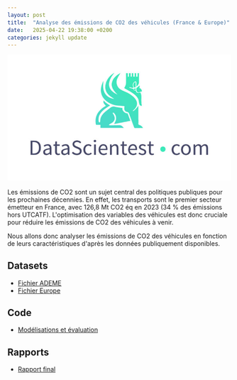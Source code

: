 ```yaml
---
layout: post
title:  "Analyse des émissions de CO2 des véhicules (France & Europe)"
date:   2025-04-22 19:38:00 +0200
categories: jekyll update
---
```


![Datascientest](/img/datascientest.jpg)

Les émissions de CO2 sont un sujet central des politiques publiques pour les prochaines décennies.
En effet, les transports sont le premier secteur émetteur en France, avec 126,8 Mt CO2 éq en 2023 (34 % des émissions hors UTCATF).
L'optimisation des variables des véhicules est donc cruciale pour réduire les émissions de CO2 des véhicules à venir.

Nous allons donc analyser les émissions de CO2 des véhicules en fonction de leurs caractéristiques d'après les données publiquement disponibles.

## Datasets

* [Fichier ADEME](/files/mars-2014-complete.csv)
* [Fichier Europe](/files/CO2_passenger_cars_v10.csv)

## Code

* [Modélisations et évaluation](https://colab.research.google.com/drive/1ZrhH8jc6GccZ4i1lzSNa5-S_e1gmr9Ej?usp=sharing)

## Rapports

* [Rapport final](https://docs.google.com/document/d/1lVAMXWXTVaTXm3eJ4-rcMI9ES59ToUx6XTF3XGVNW-c/edit?usp=sharing)